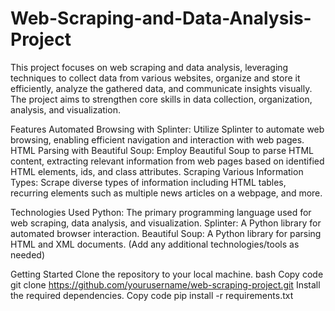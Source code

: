 # Web-Scraping-and-Data-Analysis-Project
This project focuses on web scraping and data analysis, leveraging techniques to collect data from various websites, organize and store it efficiently, analyze the gathered data, and communicate insights visually. The project aims to strengthen core skills in data collection, organization, analysis, and visualization.

Features
Automated Browsing with Splinter: Utilize Splinter to automate web browsing, enabling efficient navigation and interaction with web pages.
HTML Parsing with Beautiful Soup: Employ Beautiful Soup to parse HTML content, extracting relevant information from web pages based on identified HTML elements, ids, and class attributes.
Scraping Various Information Types: Scrape diverse types of information including HTML tables, recurring elements such as multiple news articles on a webpage, and more.

Technologies Used
Python: The primary programming language used for web scraping, data analysis, and visualization.
Splinter: A Python library for automated browser interaction.
Beautiful Soup: A Python library for parsing HTML and XML documents.
(Add any additional technologies/tools as needed)

Getting Started
Clone the repository to your local machine.
bash
Copy code
git clone https://github.com/yourusername/web-scraping-project.git
Install the required dependencies.
Copy code
pip install -r requirements.txt
